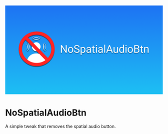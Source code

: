 ![banner](NoSpatialAudioBtnPreferences/Resources/banner.png)
# NoSpatialAudioBtn
A simple tweak that removes the spatial audio button.
